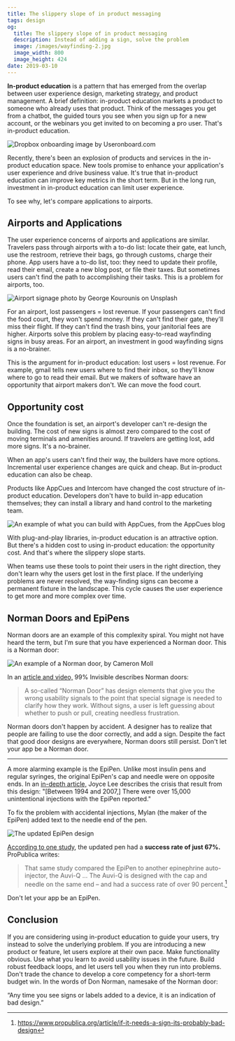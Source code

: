```yaml
---
title: The slippery slope of in product messaging
tags: design
og:
  title: The slippery slope of in product messaging
  description: Instead of adding a sign, solve the problem
  image: /images/wayfinding-2.jpg
  image_width: 800
  image_height: 424
date: 2019-03-10
---
```


**In-product education** is a pattern that has emerged from the overlap between user experience design, marketing strategy, and product management. A brief definition: in-product education markets a product to someone who already uses that product. Think of the messages you get from a chatbot, the guided tours you see when you sign up for a new account, or the webinars you get invited to on becoming a pro user. That's in-product education.

![Dropbox onboarding image by [Useronboard.com](https://www.useronboard.com/how-dropbox-onboards-new-users)](/images/wayfinding-1.jpg)

Recently, there's been an explosion of products and services in the in-product education space. New tools promise to enhance your application's user experience and drive business value. It's true that in-product education can improve key metrics in the short term. But in the long run, investment in in-product education can limit user experience.

To see why, let's compare applications to airports.

## Airports and Applications

The user experience concerns of airports and applications are similar. Travelers pass through airports with a to-do list: locate their gate, eat lunch, use the restroom, retrieve their bags, go through customs, charge their phone. App users have a to-do list, too: they need to update their profile, read their email, create a new blog post, or file their taxes. But sometimes users can't find the path to accomplishing their tasks. This is a problem for airports, too.

![Airport signage photo by [George Kourounis on Unsplash](https://unsplash.com/photos/UxAXiKklRLg?utm_source=unsplash&utm_medium=referral&utm_content=creditCopyText)](/images/wayfinding-4.jpg)

For an airport, lost passengers = lost revenue. If your passengers can't find the food court, they won't spend money. If they can't find their gate, they'll miss their flight. If they can't find the trash bins, your janitorial fees are higher. Airports solve this problem by placing easy-to-read wayfinding signs in busy areas. For an airport, an investment in good wayfinding signs is a no-brainer.

This is the argument for in-product education: lost users = lost revenue. For example, gmail tells new users where to find their inbox, so they'll know where to go to read their email. But we makers of software have an opportunity that airport makers don't. We can move the food court.

## Opportunity cost

Once the foundation is set, an airport's developer can't re-design the building. The cost of new signs is almost zero compared to the cost of moving terminals and amenities around. If travelers are getting lost, add more signs. It's a no-brainer.

When an app's users can't find their way, the builders have more options. Incremental user experience changes are quick and cheap. But in-product education can also be cheap. 

Products like AppCues and Intercom have changed the cost structure of in-product education. Developers don't have to build in-app education themselves; they can install a library and hand control to the marketing team.

![An example of what you can build with AppCues, from the [AppCues blog](https://www.appcues.com/blog/how-amplitude-bypassed-engineering-bottlenecks-by-using-appcues)](/images/wayfinding-5.png)

With plug-and-play libraries, in-product education is an attractive option. But there's a hidden cost to using in-product education: the opportunity cost. And that's where the slippery slope starts.

When teams use these tools to point their users in the right direction, they don't learn why the users get lost in the first place. If the underlying problems are never resolved, the way-finding signs can become a permanent fixture in the landscape. This cycle causes the user experience to get more and more complex over time.

## Norman Doors and EpiPens

Norman doors are an example of this complexity spiral. You might not have heard the term, but I'm sure that you have experienced a Norman door. This is a Norman door:

![An example of a Norman door, by [Cameron Moll](https://twitter.com/cameronmoll/status/1016726780240060416)](/images/wayfinding-2.jpg)

In an [article and video,](https://99percentinvisible.org/article/norman-doors-dont-know-whether-push-pull-blame-design/) 99% Invisible describes Norman doors:

> A so-called “Norman Door” has design elements that give you the wrong usability signals to the point that special signage is needed to clarify how they work. Without signs, a user is left guessing about whether to push or pull, creating needless frustration.

Norman doors don't happen by accident. A designer has to realize that people are failing to use the door correctly, and add a sign. Despite the fact that good door designs are everywhere, Norman doors still persist. Don't let your app be a Norman door.

---

A more alarming example is the EpiPen. Unlike most insulin pens and regular syringes, the original EpiPen's cap and needle were on opposite ends. In an [in-depth article,](https://medium.com/@joyclee/the-role-of-metaphor-in-design-cd6d8f04daab) Joyce Lee describes the crisis that result from this design: "[Between 1994 and 2007,] There were over 15,000 unintentional injections with the EpiPen reported."

To fix the problem with accidental injections, Mylan (the maker of the EpiPen) added text to the needle end of the pen.

![The updated EpiPen design](/images/wayfinding-3.jpg)

[According to one study](https://www.ncbi.nlm.nih.gov/pubmed/25850463), the updated pen had a **success rate of just 67%.** ProPublica writes:

> That same study compared the EpiPen to another epinephrine auto-injector, the Auvi-Q ... The Auvi-Q is designed with the cap and needle on the same end – and had a success rate of over 90 percent.[^1]
  
Don't let your app be an EpiPen.

## Conclusion

If you are considering using in-product education to guide your users, try instead to solve the underlying problem. If you are introducing a new product or feature, let users explore at their own pace. Make functionality obvious. Use what you learn to avoid usability issues in the future. Build robust feedback loops, and let users tell you when they run into problems. Don't trade the chance to develop a core competency for a short-term budget win. In the words of Don Norman, namesake of the Norman door:

“Any time you see signs or labels added to a device, it is an indication of bad design.”

[^1]: <https://www.propublica.org/article/if-it-needs-a-sign-its-probably-bad-design>
